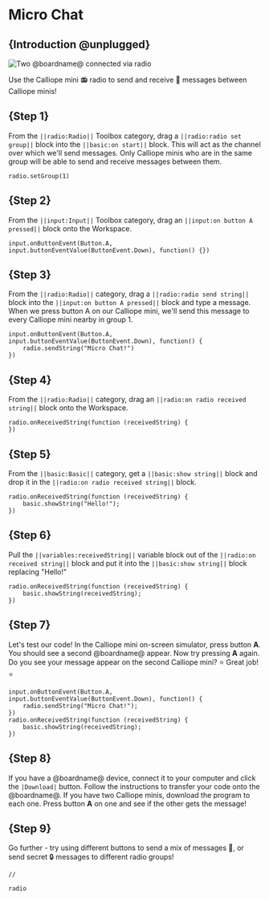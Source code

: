 # Micro Chat

## {Introduction @unplugged}

![Two @boardname@ connected via radio](/static/calliope/tutorials/06_mini_chat_animation.gif)

Use the Calliope mini 📻 radio to send and receive 💬 messages between Calliope minis!

## {Step 1}

From the ``||radio:Radio||`` Toolbox category, drag a ``||radio:radio set group||`` block into the ``||basic:on start||`` block. This will act as the channel over which we'll send messages. Only Calliope minis who are in the same group will be able to send and receive messages between them.

```blocks
radio.setGroup(1)
```

## {Step 2}

From the ``||input:Input||`` Toolbox category, drag an ``||input:on button A pressed||`` block onto the Workspace.

```blocks
input.onButtonEvent(Button.A, input.buttonEventValue(ButtonEvent.Down), function() {})
```

## {Step 3}

From the ``||radio:Radio||`` category, drag a ``||radio:radio send string||`` block into the ``||input:on button A pressed||`` block and type a message. When we press button A on our Calliope mini, we'll send this message to every Calliope mini nearby in group 1.

```blocks
input.onButtonEvent(Button.A, input.buttonEventValue(ButtonEvent.Down), function() {
    radio.sendString("Micro Chat!")
})
```

## {Step 4}

From the ``||radio:Radio||`` category, drag an ``||radio:on radio received string||`` block onto the Workspace. 

```blocks
radio.onReceivedString(function (receivedString) {
})
```

## {Step 5}

From the ``||basic:Basic||`` category, get a ``||basic:show string||`` block and drop it in the ``||radio:on radio received string||`` block. 

```blocks
radio.onReceivedString(function (receivedString) {
    basic.showString("Hello!");
})
```

## {Step 6}

Pull the ``||variables:receivedString||`` variable block out of the ``||radio:on received string||`` block and put it into the ``||basic:show string||`` block replacing "Hello!"

```blocks
radio.onReceivedString(function (receivedString) {
    basic.showString(receivedString);
})
```

## {Step 7}

Let's test our code! In the Calliope mini on-screen simulator, press button **A**. You should see a second @boardname@ appear. Now try pressing **A** again. Do you see your message appear on the second Calliope mini?  ⭐ Great job! ⭐ 

```blocks
input.onButtonEvent(Button.A, input.buttonEventValue(ButtonEvent.Down), function() {
    radio.sendString("Micro Chat!");
})
radio.onReceivedString(function (receivedString) {
    basic.showString(receivedString);
})
```

## {Step 8}

If you have a @boardname@ device, connect it to your computer and click the ``|Download|`` button. Follow the instructions to transfer your code onto the @boardname@.  If you have two Calliope minis, download the program to each one. Press button **A** on one and see if the other gets the message!

## {Step 9}

Go further - try using different buttons to send a mix of messages 📝, or send secret 🔒 messages to different radio groups!

```template
//
```

```package
radio
```
